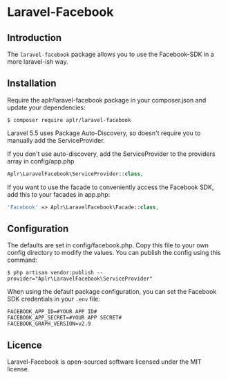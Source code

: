 # Laravel-Facebook

## Introduction

The `laravel-facebook` package allows you to use the Facebook-SDK in a more laravel-ish way.

## Installation

Require the aplr/laravel-facebook package in your composer.json and update your dependencies:

```shell
$ composer require aplr/laravel-facebook
```
    
Laravel 5.5 uses Package Auto-Discovery, so doesn't require you to manually add the ServiceProvider.
    
If you don't use auto-discovery, add the ServiceProvider to the providers array in config/app.php

```php
Aplr\LaravelFacebook\ServiceProvider::class,
```
    
If you want to use the facade to conveniently access the Facebook SDK, add this to your facades in app.php:

```php
'Facebook' => Aplr\LaravelFacebook\Facade::class,
```

## Configuration

The defaults are set in config/facebook.php. Copy this file to your own config directory to modify the values. You can publish the config using this command:

```shell
$ php artisan vendor:publish --provider="Aplr\LaravelFacebook\ServiceProvider"
```

When using the default package configuration, you can set the Facebook SDK credentials in your `.env` file:

```
FACEBOOK_APP_ID=#YOUR APP ID#
FACEBOOK_APP_SECRET=#YOUR APP SECRET#
FACEBOOK_GRAPH_VERSION=v2.9
```

## Licence

Laravel-Facebook is open-sourced software licensed under the MIT license.